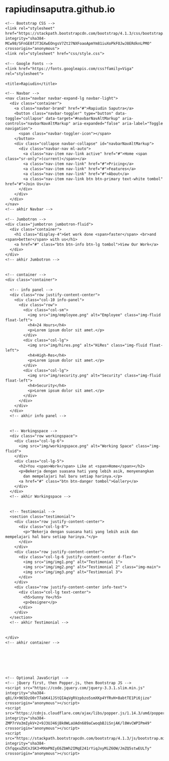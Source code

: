 # rapiudinsaputra.github.io
<!doctype html>
<html lang="en">
  <head>
    <!-- Required meta tags -->
    <meta charset="utf-8">
    <meta name="viewport" content="width=device-width, initial-scale=1, shrink-to-fit=no">

    <!-- Bootstrap CSS -->
    <link rel="stylesheet" href="https://stackpath.bootstrapcdn.com/bootstrap/4.1.3/css/bootstrap.min.css" integrity="sha384-MCw98/SFnGE8fJT3GXwEOngsV7Zt27NXFoaoApmYm81iuXoPkFOJwJ8ERdknLPMO" crossorigin="anonymous">
    <link rel="stylesheet" href="css/style.css">

    <!-- Google Fonts -->
    <link href="https://fonts.googleapis.com/css?family=Viga" rel="stylesheet">

    <title>Rapiudin</title>
  </head>
  <body>


    <!-- Navbar -->
    <nav class="navbar navbar-expand-lg navbar-light">
      <div class="container">
        <a class="navbar-brand" href="#">Rapiudin Saputra</a>
        <button class="navbar-toggler" type="button" data-toggle="collapse" data-target="#navbarNavAltMarkup" aria-controls="navbarNavAltMarkup" aria-expanded="false" aria-label="Toggle navigation">
          <span class="navbar-toggler-icon"></span>
        </button>
        <div class="collapse navbar-collapse" id="navbarNavAltMarkup">
          <div class="navbar-nav ml-auto">
            <a class="nav-item nav-link active" href="#">Home <span class="sr-only">(current)</span></a>
            <a class="nav-item nav-link" href="#">Pricing</a>
            <a class="nav-item nav-link" href="#">Features</a>
            <a class="nav-item nav-link" href="#">About</a>
            <a class="nav-item nav-link btn btn-primary text-white tombol" href="#">Join Us</a>
          </div>
        </div>
      </div>
    </nav>
    <!-- akhir Navbar -->

    <!-- Jumbotron -->
    <div class="jumbotron jumbotron-fluid">
      <div class="container">
        <h1 class="display-4">Get work done <span>faster</span> <br>and <span>better</span> with us</h1>
        <a href="#" class="btn btn-info btn-lg tombol">View Our Work</a>
      </div>
    </div>
    <!-- akhir Jumbotron -->


    <!-- container -->
    <div class="container">

      <!-- info panel -->
      <div class="row justify-content-center">
        <div class="col-10 info-panel">
          <div class="row">
            <div class="col-sm">
              <img src="img/employee.png" alt="Employee" class="img-fluid float-left">
              <h4>24 Hours</h4>
              <p>Lorem ipsum dolor sit amet.</p>
            </div>
            <div class="col-lg">
              <img src="img/hires.png" alt="HiRes" class="img-fluid float-left">
              <h4>High-Res</h4>
              <p>Lorem ipsum dolor sit amet.</p>
            </div>
            <div class="col-lg">
              <img src="img/security.png" alt="Security" class="img-fluid float-left">
              <h4>Security</h4>
              <p>Lorem ipsum dolor sit amet.</p>
            </div>
          </div>
        </div>
      </div>
      <!-- akhir info panel -->


      <!-- Workingspace -->
      <div class="row workingspace">
        <div class="col-lg-6">
          <img src="img/workingspace.png" alt="Working Space" class="img-fluid">
        </div>
        <div class="col-lg-5">
          <h2>You <span>Work</span> Like at <span>Home</span></h2>
          <p>Bekerja dengan suasana hati yang lebih asik, menyenangkan
            dan mempelajari hal baru setiap harinya.</p>
          <a href="#" class="btn btn-danger tombol">Gallery</a>
        </div>
      </div>
      <!-- akhir Workingspace -->


      <!-- Testimonial -->
      <section class="testimonial">
        <div class="row justify-content-center">
          <div class="col-lg-8">
            <p>"Bekerja dengan suasana hati yang lebih asik dan mempelajari hal baru setiap harinya."</p>
          </div>
        </div>
        <div class="row justify-content-center">
          <div class="col-lg-6 justify-content-center d-flex">
            <img src="img/img1.png" alt="Testimonial 1">
            <img src="img/img2.png" alt="Testimonial 2" class="img-main">
            <img src="img/img3.png" alt="Testimonial 3">
          </div>
        </div>
        <div class="row justify-content-center info-text">
          <div class="col-lg text-center">
            <h5>Sunny Ye</h5>
            <p>Designer</p>
          </div>
        </div>
      </section>
      <!-- akhir Testimonial -->


    </div>
    <!-- akhir container -->




    

    <!-- Optional JavaScript -->
    <!-- jQuery first, then Popper.js, then Bootstrap JS -->
    <script src="https://code.jquery.com/jquery-3.3.1.slim.min.js" integrity="sha384-q8i/X+965DzO0rT7abK41JStQIAqVgRVzpbzo5smXKp4YfRvH+8abtTE1Pi6jizo" crossorigin="anonymous"></script>
    <script src="https://cdnjs.cloudflare.com/ajax/libs/popper.js/1.14.3/umd/popper.min.js" integrity="sha384-ZMP7rVo3mIykV+2+9J3UJ46jBk0WLaUAdn689aCwoqbBJiSnjAK/l8WvCWPIPm49" crossorigin="anonymous"></script>
    <script src="https://stackpath.bootstrapcdn.com/bootstrap/4.1.3/js/bootstrap.min.js" integrity="sha384-ChfqqxuZUCnJSK3+MXmPNIyE6ZbWh2IMqE241rYiqJxyMiZ6OW/JmZQ5stwEULTy" crossorigin="anonymous"></script>
  </body>
</html>
